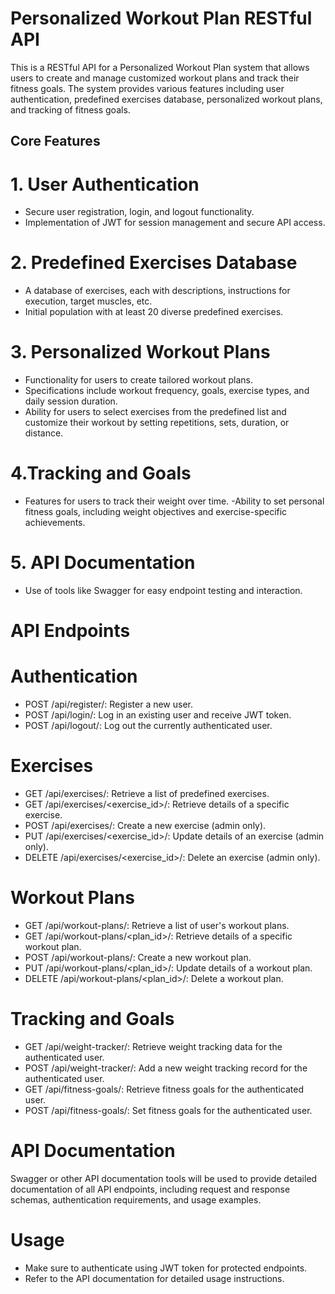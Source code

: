 
# Personalized Workout Plan RESTful API

This is a RESTful API for a Personalized Workout Plan system that allows users to create and manage customized workout plans and track their fitness goals. The system provides various features including user authentication, predefined exercises database, personalized workout plans, and tracking of fitness goals.


## Core Features

# 1. User Authentication
 - Secure user registration, login, and logout functionality.
 - Implementation of JWT for session management and secure API access.

 # 2. Predefined Exercises Database
 - A database of exercises, each with descriptions, instructions for execution, target muscles, etc.
 - Initial population with at least 20 diverse predefined exercises.
 # 3. Personalized Workout Plans
 - Functionality for users to create tailored workout plans.
 - Specifications include workout frequency, goals, exercise types, and daily session duration.
 - Ability for users to select exercises from the predefined list and customize their workout by setting repetitions, sets, duration, or distance.
 # 4.Tracking and Goals
 - Features for users to track their weight over time.
 -Ability to set personal fitness goals, including weight objectives and exercise-specific achievements.
 # 5. API Documentation 
 - Use of tools like Swagger for easy endpoint testing and interaction.

 # API Endpoints
 # Authentication
 - POST /api/register/: Register a new user.
 - POST /api/login/: Log in an existing user and receive JWT token. 
 - POST /api/logout/: Log out the currently authenticated user.

 # Exercises
- GET /api/exercises/: Retrieve a list of predefined exercises.
- GET /api/exercises/<exercise_id>/: Retrieve details of a specific exercise.
- POST /api/exercises/: Create a new exercise (admin only).
- PUT /api/exercises/<exercise_id>/: Update details of an exercise (admin only).
- DELETE /api/exercises/<exercise_id>/: Delete an exercise (admin only).

# Workout Plans
- GET /api/workout-plans/: Retrieve a list of user's workout plans.
- GET /api/workout-plans/<plan_id>/: Retrieve details of a specific workout plan.
- POST /api/workout-plans/: Create a new workout plan.
- PUT /api/workout-plans/<plan_id>/: Update details of a workout plan.
- DELETE /api/workout-plans/<plan_id>/: Delete a workout plan.

# Tracking and Goals
- GET /api/weight-tracker/: Retrieve weight tracking data for the authenticated user.
- POST /api/weight-tracker/: Add a new weight tracking record for the authenticated user.
- GET /api/fitness-goals/: Retrieve fitness goals for the authenticated user.
- POST /api/fitness-goals/: Set fitness goals for the authenticated user.

# API Documentation
Swagger or other API documentation tools will be used to provide detailed documentation of all API endpoints, including request and response schemas, authentication requirements, and usage examples.

# Usage
- Make sure to authenticate using JWT token for protected endpoints.
- Refer to the API documentation for detailed usage instructions.
